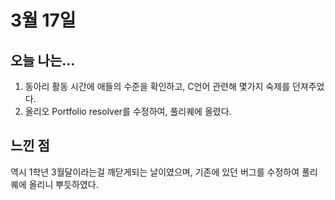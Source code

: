 # 3월 17일 

## 오늘 나는...

1. 동아리 활동 시간에 애들의 수준을 확인하고, C언어 관련해 몇가지 숙제를 던져주었다.
2. 올리오 Portfolio resolver를 수정하여, 풀리퀘에 올렸다.

## 느낀 점

역시 1학년 3월달이라는걸 깨닫게되는 날이였으며, 기존에 있던 버그를 수정하여 풀리퀘에 올리니 뿌듯하였다.
